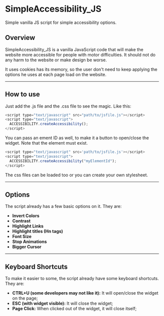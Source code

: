 # SimpleAccessibility_JS
Simple vanilla JS script for simple accessibility options.

## Overview
SimpleAccessibility_JS is a vanilla JavaScript code that will make the website more accessible for people with motor difficulties. It should not do any harm to the website or make design be worse. 

It uses cookies has its memory, so the user don't need to keep applying the options he uses at each page load on the website.

---

## How to use
Just add the .js file and the .css file to see the magic. Like this:

```javascript
<script type="text/javascript" src="path/to/jsfile.js"></script>
<script type="text/javascript">
  ACCESSIBILITY.createAccessibility();
</script>
```

You can pass an ement ID as well, to make it a button to open/close the widget. Note that the element must exist.


```javascript
<script type="text/javascript" src='path/to/jsfile.js'></script>
<script type="text/javascript">
  ACCESSIBILITY.createAccessibility("myElementId");
</script>
```

The css files can be loaded too or you can create your own stylesheet.

---

## Options
The script already has a few basic options on it. They are:

- **Invert Colors** 
- **Contrast**
- **Highlight Links**
- **Highlight titles (Hn tags)**
- **Font Size**
- **Stop Animations**
- **Bigger Cursor**

---

## Keyboard Shortcuts

To make it easier to some, the script already have some keyboard shortcuts. They are:
- **CTRL+U (some developers may not like it):** It will open/close the widget on the page;
- **ESC (with widget visible):** It will close the widget;
- **Page Click:** When clicked out of the widget, it will close itself;

